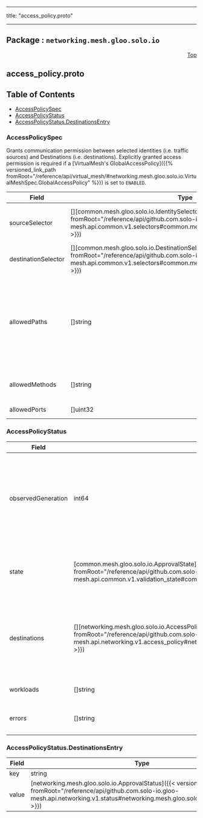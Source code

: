 
---

title: "access_policy.proto"

---

## Package : `networking.mesh.gloo.solo.io`



<a name="top"></a>

<a name="API Reference for access_policy.proto"></a>
<p align="right"><a href="#top">Top</a></p>

## access_policy.proto


## Table of Contents
  - [AccessPolicySpec](#networking.mesh.gloo.solo.io.AccessPolicySpec)
  - [AccessPolicyStatus](#networking.mesh.gloo.solo.io.AccessPolicyStatus)
  - [AccessPolicyStatus.DestinationsEntry](#networking.mesh.gloo.solo.io.AccessPolicyStatus.DestinationsEntry)







<a name="networking.mesh.gloo.solo.io.AccessPolicySpec"></a>

### AccessPolicySpec
Grants communication permission between selected identities (i.e. traffic sources) and Destinations (i.e. destinations). Explicitly granted access permission is required if a [VirtualMesh's GlobalAccessPolicy]({{% versioned_link_path fromRoot="/reference/api/virtual_mesh/#networking.mesh.gloo.solo.io.VirtualMeshSpec.GlobalAccessPolicy" %}}) is set to `ENABLED`.


| Field | Type | Label | Description |
| ----- | ---- | ----- | ----------- |
| sourceSelector | [][common.mesh.gloo.solo.io.IdentitySelector]({{< versioned_link_path fromRoot="/reference/api/github.com.solo-io.gloo-mesh.api.common.v1.selectors#common.mesh.gloo.solo.io.IdentitySelector" >}}) | repeated | Specify the identities of Workloads (i.e. traffic sources) for which to apply this AccessPolicy. Leave empty to apply the AccessPolicy to all Workloads colocated in the destination's Mesh. |
  | destinationSelector | [][common.mesh.gloo.solo.io.DestinationSelector]({{< versioned_link_path fromRoot="/reference/api/github.com.solo-io.gloo-mesh.api.common.v1.selectors#common.mesh.gloo.solo.io.DestinationSelector" >}}) | repeated | Specify the Destinations for which to apply this AccessPolicy. Leave empty to apply the AccessPolicy to all Destinations. |
  | allowedPaths | []string | repeated | Optional.* A list of HTTP paths or gRPC methods to allow. gRPC methods must be presented as fully-qualified name in the form of "/packageName.serviceName/methodName" and are case sensitive. Exact match, prefix match, and suffix match are supported for paths. For example, the path "/books/review" matches "/books/review" (exact match), "*books/" (suffix match), or "/books*" (prefix match).<br>If not specified, allow any path. |
  | allowedMethods | []string | repeated | Optional.* A list of HTTP methods to allow (e.g., "GET", "POST"). It is ignored in gRPC case because the value is always "POST". If not specified, allows any method. |
  | allowedPorts | []uint32 | repeated | Optional.* A list of ports which to allow. If not set any port is allowed. |
  





<a name="networking.mesh.gloo.solo.io.AccessPolicyStatus"></a>

### AccessPolicyStatus



| Field | Type | Label | Description |
| ----- | ---- | ----- | ----------- |
| observedGeneration | int64 |  | The most recent generation observed in the the AccessPolicy metadata. If the `observedGeneration` does not match `metadata.generation`, Gloo Mesh has not processed the most recent version of this resource. |
  | state | [common.mesh.gloo.solo.io.ApprovalState]({{< versioned_link_path fromRoot="/reference/api/github.com.solo-io.gloo-mesh.api.common.v1.validation_state#common.mesh.gloo.solo.io.ApprovalState" >}}) |  | The state of the overall resource. It will only show accepted if it has been successfully applied to selected Destinations. |
  | destinations | [][networking.mesh.gloo.solo.io.AccessPolicyStatus.DestinationsEntry]({{< versioned_link_path fromRoot="/reference/api/github.com.solo-io.gloo-mesh.api.networking.v1.access_policy#networking.mesh.gloo.solo.io.AccessPolicyStatus.DestinationsEntry" >}}) | repeated | The status of the AccessPolicy for each Destination to which it has been applied. An AccessPolicy may be accepted for some Destinations and rejected for others. |
  | workloads | []string | repeated | The list of Workloads to which this policy has been applied. |
  | errors | []string | repeated | Any errors found while processing this generation of the resource. |
  





<a name="networking.mesh.gloo.solo.io.AccessPolicyStatus.DestinationsEntry"></a>

### AccessPolicyStatus.DestinationsEntry



| Field | Type | Label | Description |
| ----- | ---- | ----- | ----------- |
| key | string |  |  |
  | value | [networking.mesh.gloo.solo.io.ApprovalStatus]({{< versioned_link_path fromRoot="/reference/api/github.com.solo-io.gloo-mesh.api.networking.v1.status#networking.mesh.gloo.solo.io.ApprovalStatus" >}}) |  |  |
  




 <!-- end messages -->

 <!-- end enums -->

 <!-- end HasExtensions -->

 <!-- end services -->

